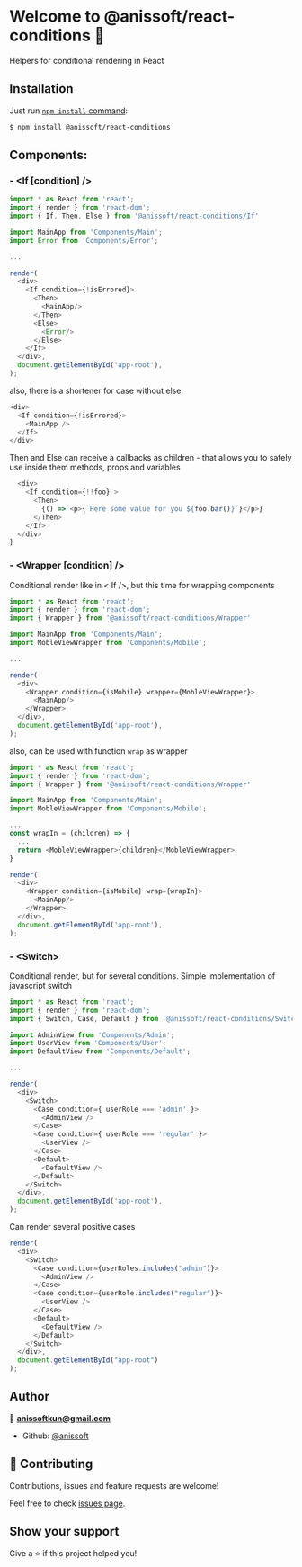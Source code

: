 # Welcome to @anissoft/react-conditions 👋

Helpers for conditional rendering in React

## Installation

Just run [`npm install` command](https://docs.npmjs.com/getting-started/installing-npm-packages-locally):

```bash
$ npm install @anissoft/react-conditions
```

## Components:

### - \<If [condition] />

```js
import * as React from 'react';
import { render } from 'react-dom';
import { If, Then, Else } from '@anissoft/react-conditions/If'

import MainApp from 'Components/Main';
import Error from 'Components/Error';

...

render(
  <div>
    <If condition={!isErrored}>
      <Then>
        <MainApp/>
      </Then>
      <Else>
        <Error/>
      </Else>
    </If>
  </div>,
  document.getElementById('app-root'),
);
```

also, there is a shortener for case without else:

```js
<div>
  <If condition={!isErrored}>
    <MainApp />
  </If>
</div>
```

Then and Else can receive a callbacks as children - that allows you to safely use inside them methods, props and variables

```js
  <div>
    <If condition={!!foo} >
      <Then>
        {() => <p>{`Here some value for you ${foo.bar()}`}</p>}
      </Then>
    </If>
  </div>
}
```

### - \<Wrapper [condition] />

Conditional render like in < If />, but this time for wrapping components

```js
import * as React from 'react';
import { render } from 'react-dom';
import { Wrapper } from '@anissoft/react-conditions/Wrapper'

import MainApp from 'Components/Main';
import MobleViewWrapper from 'Components/Mobile';

...

render(
  <div>
    <Wrapper condition={isMobile} wrapper={MobleViewWrapper}>
      <MainApp/>
    </Wrapper>
  </div>,
  document.getElementById('app-root'),
);
```

also, can be used with function `wrap` as wrapper

```js
import * as React from 'react';
import { render } from 'react-dom';
import { Wrapper } from '@anissoft/react-conditions/Wrapper'

import MainApp from 'Components/Main';
import MobleViewWrapper from 'Components/Mobile';

...
const wrapIn = (children) => {
  ...
  return <MobleViewWrapper>{children}</MobleViewWrapper>
}

render(
  <div>
    <Wrapper condition={isMobile} wrap={wrapIn}>
      <MainApp/>
    </Wrapper>
  </div>,
  document.getElementById('app-root'),
);
```

### - \<Switch>

Conditional render, but for several conditions. Simple implementation of javascript switch

```js
import * as React from 'react';
import { render } from 'react-dom';
import { Switch, Case, Default } from '@anissoft/react-conditions/Switch'

import AdminView from 'Components/Admin';
import UserView from 'Components/User';
import DefaultView from 'Components/Default';

...

render(
  <div>
    <Switch>
      <Case condition={ userRole === 'admin' }>
        <AdminView />
      </Case>
      <Case condition={ userRole === 'regular' }>
        <UserView />
      </Case>
      <Default>
        <DefaultView />
      </Default>
    </Switch>
  </div>,
  document.getElementById('app-root'),
);
```

Can render several positive cases

```js
render(
  <div>
    <Switch>
      <Case condition={userRoles.includes("admin")}>
        <AdminView />
      </Case>
      <Case condition={userRole.includes("regular")}>
        <UserView />
      </Case>
      <Default>
        <DefaultView />
      </Default>
    </Switch>
  </div>,
  document.getElementById("app-root")
);
```

## Author

👤 **anissoftkun@gmail.com**

- Github: [@anissoft](https://github.com/anissoft)

## 🤝 Contributing

Contributions, issues and feature requests are welcome!

Feel free to check [issues page](https://github.com/Anissoft/js-libs/issues).

## Show your support

Give a ⭐️ if this project helped you!
